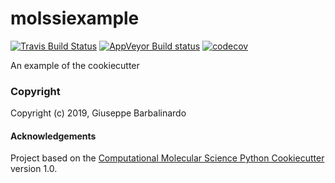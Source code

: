 molssiexample
==============================
[//]: # (Badges)
[![Travis Build Status](https://travis-ci.org/gbarbalinardo/molssiexample.png)](https://travis-ci.org/gbarbalinardo/molssiexample)
[![AppVeyor Build status](https://ci.appveyor.com/api/projects/status/gbarbalinardo/branch/master?svg=true)](https://ci.appveyor.com/project/gbarbalinardo/molssiexample/branch/master)
[![codecov](https://codecov.io/gh/gbarbalinardo/molssiexample/branch/master/graph/badge.svg)](https://codecov.io/gh/gbarbalinardo/molssiexample/branch/master)

An example of the cookiecutter

### Copyright

Copyright (c) 2019, Giuseppe Barbalinardo


#### Acknowledgements
 
Project based on the 
[Computational Molecular Science Python Cookiecutter](https://github.com/molssi/cookiecutter-cms) version 1.0.

